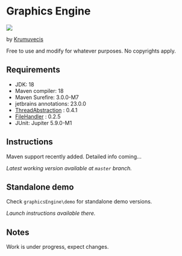 # Graphics Engine

[![](https://jitpack.io/v/KruMF/GraphicsEngine.svg)](https://jitpack.io/#KruMF/GraphicsEngine)

by [Krumuvecis](https://github.com/Krumuvecis)

Free to use and modify for whatever purposes. No copyrights apply.


## Requirements

* JDK: 18
* Maven compiler: 18
* Maven Surefire: 3.0.0-M7
* jetbrains annotations: 23.0.0
* [ThreadAbstraction](https://github.com/KruMF/ThreadAbstraction) : 0.4.1
* [FileHandler](https://github.com/KruMF/FileHandler) : 0.2.5
* JUnit: Jupiter 5.9.0-M1


## Instructions

Maven support recently added. Detailed info coming...

*Latest working version available at `master` branch.*


## Standalone demo

Check `graphicsEngine\demo` for standalone demo versions.

*Launch instructions available there.*


## Notes

Work is under progress, expect changes.